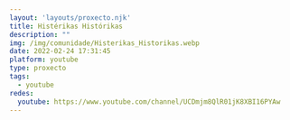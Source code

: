 ```yaml
---
layout: 'layouts/proxecto.njk'
title: Histérikas Histórikas
description: ""
img: /img/comunidade/Histerikas_Historikas.webp
date: 2022-02-24 17:31:45
platform: youtube
type: proxecto
tags:
  - youtube
redes:
  youtube: https://www.youtube.com/channel/UCDmjm8QlR01jK8XBI16PYAw
---
```

